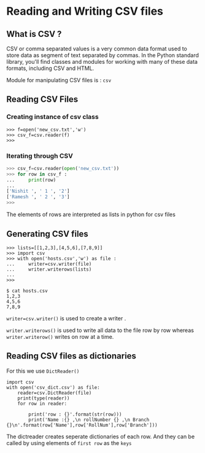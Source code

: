 <h1> Reading and Writing CSV files </h1>

<h2> What is CSV ?</h2>

CSV or comma separated values is a very common data format used to store data
as segment of text separated by commas.
In the Python standard library, you'll find classes and modules for
working with many of these data formats, including CSV and HTML. 

Module for manipulating CSV files is : `csv`

<h2> Reading CSV Files </h2>

<h3> Creating instance of csv class </h3>

```python3
>>> f=open('new_csv.txt','w')
>>> csv_f=csv.reader(f)
>>> 
```

<h3> Iterating through CSV </h3>

```python
>>> csv_f=csv.reader(open('new_csv.txt'))
>>> for row in csv_f :
...     print(row)
... 
['Nishit ', ' 1 ', '2']
['Ramesh ', ' 2 ', '3']
>>> 
```
The elements of rows are interpreted as lists in python for csv files

<h2> Generating CSV files </h2>

```python3
>>> lists=[[1,2,3],[4,5,6],[7,8,9]]
>>> import csv
>>> with open('hosts.csv','w') as file :
...     writer=csv.writer(file)
...     writer.writerows(lists)
... 
>>> 
```
```shell
$ cat hosts.csv
1,2,3
4,5,6
7,8,9
```
`writer=csv.writer()` is used to create a writer .

`writer.writerows()` is used to write all data to the file row by row whereas `writer.writerow()` writes on row at a time.

<h2> Reading CSV files as dictionaries </h2>

For this we use `DictReader()`

```python3
import csv
with open('csv_dict.csv') as file:
	reader=csv.DictReader(file)
	print(type(reader))
	for row in reader:
	
		print('row : {}'.format(str(row)))
		print('Name :{} ,\n rollNumber {} ,\n Branch {}\n'.format(row['Name'],row['RollNum'],row['Branch']))
```
The dictreader creates seperate dictionaries of each row.
And they can be called by using elements of `first row` as the `keys`







